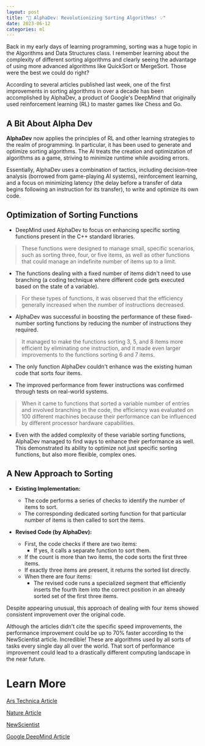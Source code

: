 ```yaml
---
layout: post
title: "🚀 AlphaDev: Revolutionizing Sorting Algorithms! 💡"
date: 2023-06-12
categories: ml
---
```


Back in my early days of learning programming, sorting was a huge topic in the Algorithms and Data Structures class. I remember learning about the complexity of different sorting algorithms and clearly seeing the advantage of using more advanced algorithms like QuickSort or MergeSort. Those were the best we could do right?

According to several articles published last week, one of the first improvements in sorting algorithms in over a decade has been accomplished by AlphaDev, a product of Google's DeepMind that originally used reinforcement learning (RL) to master games like Chess and Go.

## A Bit About Alpha Dev

**AlphaDev** now applies the principles of RL and other learning strategies to the realm of programming. In particular, it has been used to generate and optimize sorting algorithms. The AI treats the creation and optimization of algorithms as a game, striving to minimize runtime while avoiding errors.

Essentially, AlphaDev uses a combination of tactics, including decision-tree analysis (borrowed from game-playing AI systems), reinforcement learning, and a focus on minimizing latency (the delay before a transfer of data begins following an instruction for its transfer), to write and optimize its own code.

## Optimization of Sorting Functions

- DeepMind used AlphaDev to focus on enhancing specific sorting functions present in the C++ standard libraries. 

> These functions were designed to manage small, specific scenarios, such as sorting three, four, or five items, as well as other functions that could manage an indefinite number of items up to a limit.

- The functions dealing with a fixed number of items didn't need to use branching (a coding technique where different code gets executed based on the state of a variable). 

> For these types of functions, it was observed that the efficiency generally increased when the number of instructions decreased.

- AlphaDev was successful in boosting the performance of these fixed-number sorting functions by reducing the number of instructions they required. 

> It managed to make the functions sorting 3, 5, and 8 items more efficient by eliminating one instruction, and it made even larger improvements to the functions sorting 6 and 7 items.

- The only function AlphaDev couldn't enhance was the existing human code that sorts four items.

- The improved performance from fewer instructions was confirmed through tests on real-world systems.

> When it came to functions that sorted a variable number of entries and involved branching in the code, the efficiency was evaluated on 100 different machines because their performance can be influenced by different processor hardware capabilities.

- Even with the added complexity of these variable sorting functions, AlphaDev managed to find ways to enhance their performance as well. This demonstrated its ability to optimize not just specific sorting functions, but also more flexible, complex ones.

## A New Approach to Sorting

- **Existing Implementation:**
  - The code performs a series of checks to identify the number of items to sort.
  - The corresponding dedicated sorting function for that particular number of items is then called to sort the items.

- **Revised Code (by AlphaDev):**
  - First, the code checks if there are two items:
    - If yes, it calls a separate function to sort them.
  - If the count is more than two items, the code sorts the first three items.
  - If exactly three items are present, it returns the sorted list directly.
  - When there are four items:
    - The revised code runs a specialized segment that efficiently inserts the fourth item into the correct position in an already sorted set of the first three items.
  
Despite appearing unusual, this approach of dealing with four items showed consistent improvement over the original code. 

Although the articles didn't cite the specific speed improvements, the performance improvement could be up to 70% faster according to the NewScientist article. Incredible! These are algorithms used by all sorts of tasks every single day all over the world. That sort of performance improvement could lead to a drastically different computing landscape in the near future.

# Learn More

[Ars Technica Article](https://arstechnica.com/science/2023/06/googles-deepmind-develops-a-system-that-writes-efficient-algorithms/)

[Nature Article](https://www.nature.com/articles/d41586-023-01883-4)

[NewScientist](https://www.newscientist.com/article/2376512-deepmind-ais-new-way-to-sort-objects-could-speed-up-global-computing/)

[Google DeepMind Article](https://www.deepmind.com/blog/alphadev-discovers-faster-sorting-algorithms)